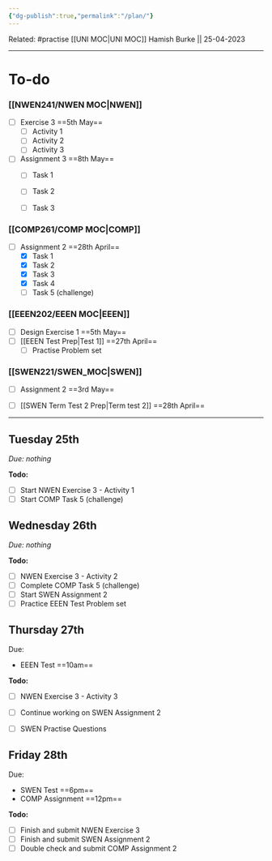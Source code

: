 ```yaml
---
{"dg-publish":true,"permalink":"/plan/"}
---
```


Related: #practise 
[[UNI MOC\|UNI MOC]]
Hamish Burke || 25-04-2023
***

# To-do

### [[NWEN241/NWEN MOC\|NWEN]]
- [ ] Exercise 3 ==5th May==
	- [ ] Activity 1
	- [ ] Activity 2
	- [ ] Activity 3
- [ ] Assignment 3 ==8th May==
	- [ ] Task 1
	- [ ] Task 2
	- [ ] Task 3


### [[COMP261/COMP MOC\|COMP]]
- [ ] Assignment 2 ==28th April==
	- [x] Task 1
	- [x] Task 2
	- [x] Task 3
	- [x] Task 4
	- [ ] Task 5 (challenge)

### [[EEEN202/EEEN MOC\|EEEN]]
- [ ] Design Exercise 1 ==5th May==
- [ ] [[EEEN Test Prep\|Test 1]] ==27th April==
	- [ ] Practise Problem set

### [[SWEN221/SWEN_MOC\|SWEN]]
- [ ] Assignment 2 ==3rd May==
- [ ] [[SWEN Term Test 2 Prep\|Term test 2]] ==28th April==


***

## Tuesday 25th
*Due: nothing*

**Todo:**
- [ ] Start NWEN Exercise 3 - Activity 1
- [ ] Start COMP Task 5 (challenge)

## Wednesday 26th
*Due: nothing*

**Todo:**
- [ ] NWEN Exercise 3 - Activity 2
- [ ] Complete COMP Task 5 (challenge)
- [ ] Start SWEN Assignment 2
- [ ] Practice EEEN Test Problem set

## Thursday 27th
Due:
- EEEN Test ==10am==

**Todo:**
- [ ] NWEN Exercise 3 - Activity 3
- [ ] Continue working on SWEN Assignment 2
- [ ] SWEN Practise Questions


## Friday 28th
Due:
- SWEN Test ==6pm==
- COMP Assignment ==12pm==

**Todo:**
- [ ] Finish and submit NWEN Exercise 3
- [ ] Finish and submit SWEN Assignment 2
- [ ] Double check and submit COMP Assignment 2
